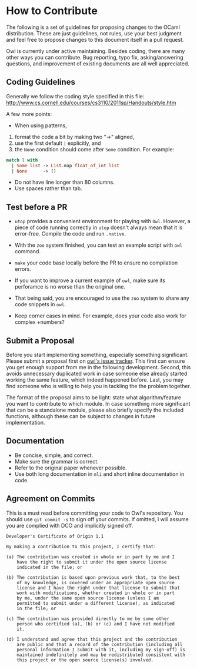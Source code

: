 # How to Contribute

The following is a set of guidelines for proposing changes to the
OCaml distribution. These are just guidelines, not rules, use your
best judgment and feel free to propose changes to this document itself
in a pull request.

Owl is currently under active maintaining. Besides coding, there are many other
ways you can contribute. Bug reporting, typo fix, asking/answering questions,
and improvement of existing documents are all well appreciated.


## Coding Guidelines

Generally we follow the coding style specified in this file:
http://www.cs.cornell.edu/courses/cs3110/2011sp/Handouts/style.htm

A few more points:

- When using patterns,
1) format the code a bit by making two "->" aligned,
2) use the first default `|` explicitly, and
3) the `None` condition should come after `Some` condition. For example:

```ocaml
match l with
  | Some list -> List.map float_of_int list
  | None      -> []
```
- Do not have line longer than 80 columns.
- Use spaces rather than tab.


## Test before a PR

- `utop` provides a convenient environment for playing with `Owl`. However, a
piece of code running correctly in `utop` doesn't always mean that it is
error-free. Compile the code and run `.native`.

- With the  `zoo` system finished, you can test an example script with `owl`
command.

- `make` your code base locally before the PR to ensure no compilation errors.

- If you want to improve a current example of `owl`, make sure its perforamce
is no worse than the original one.

- That being said, you are encouraged to use the `zoo` system to share any code
snippets in `owl`.

- Keep corner cases in mind. For example, does your code also work for complex
 +numbers?


## Submit a Proposal

Before you start implementing something, especially something significant.
Please submit a proposal first on
[owl's issue tracker](https://github.com/ryanrhymes/owl/issues). This first
can ensure you get enough support from me in the following development. Second,
this avoids unnecessary duplicated work in case someone else already started
working the same feature, which indeed happened before. Last, you may find
someone who is willing to help you in tackling the the problem together.

The format of the proposal aims to be light: state what algorithm/feature you
want to contribute to which module. In case something more significant that
can be a standalone module, please also briefly specify the included functions,
although these can be subject to changes in future implementation.


## Documentation

- Be concise, simple, and correct.
- Make sure the grammar is correct.
- Refer to the original paper whenever possible.
- Use both long documentation in `mli` and short inline documentation in code.


## Agreement on Commits

This is a must read before committing your code to Owl's repository. You should
use `git commit -s` to sign off your commits. If omitted, I will assume you are
complied with DCO and implicitly signed off.

```text
Developer's Certificate of Origin 1.1

By making a contribution to this project, I certify that:

(a) The contribution was created in whole or in part by me and I
    have the right to submit it under the open source license
    indicated in the file; or

(b) The contribution is based upon previous work that, to the best
    of my knowledge, is covered under an appropriate open source
    license and I have the right under that license to submit that
    work with modifications, whether created in whole or in part
    by me, under the same open source license (unless I am
    permitted to submit under a different license), as indicated
    in the file; or

(c) The contribution was provided directly to me by some other
    person who certified (a), (b) or (c) and I have not modified
    it.

(d) I understand and agree that this project and the contribution
    are public and that a record of the contribution (including all
    personal information I submit with it, including my sign-off) is
    maintained indefinitely and may be redistributed consistent with
    this project or the open source license(s) involved.
```
